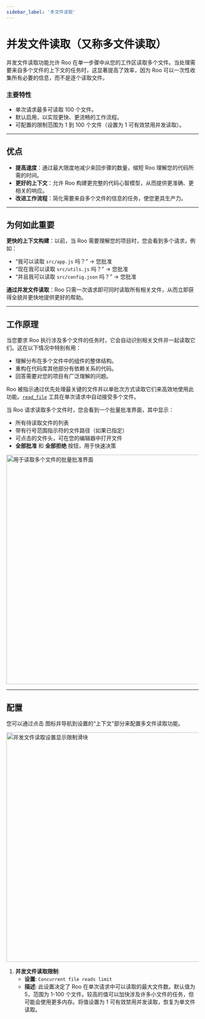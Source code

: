 ```yaml
---
sidebar_label: '多文件读取'
---
```


# 并发文件读取（又称多文件读取）

并发文件读取功能允许 Roo 在单一步骤中从您的工作区读取多个文件。当处理需要来自多个文件的上下文的任务时，这显著提高了效率，因为 Roo 可以一次性收集所有必要的信息，而不是逐个读取文件。


### 主要特性
- 单次请求最多可读取 100 个文件。
- 默认启用，以实现更快、更流畅的工作流程。
- 可配置的限制范围为 1 到 100 个文件（设置为 1 可有效禁用并发读取）。

---

## 优点

-   **提高速度**：通过最大限度地减少来回步骤的数量，缩短 Roo 理解您的代码所需的时间。
-   **更好的上下文**：允许 Roo 构建更完整的代码心智模型，从而提供更准确、更相关的响应。
-   **改进工作流程**：简化需要来自多个文件的信息的任务，使您更具生产力。

---

## 为何如此重要

**更快的上下文构建**：以前，当 Roo 需要理解您的项目时，您会看到多个请求，例如：
- “我可以读取 `src/app.js` 吗？” → 您批准
- “现在我可以读取 `src/utils.js` 吗？” → 您批准
- “并且我可以读取 `src/config.json` 吗？” → 您批准

**通过并发文件读取**：Roo 只需一次请求即可同时读取所有相关文件，从而立即获得全貌并更快地提供更好的帮助。

---

## 工作原理

当您要求 Roo 执行涉及多个文件的任务时，它会自动识别相关文件并一起读取它们。这在以下情况中特别有用：

-   理解分布在多个文件中的组件的整体结构。
-   重构在代码库其他部分有依赖关系的代码。
-   回答需要对您的项目有广泛理解的问题。

Roo 被指示通过优先处理最关键的文件并以单批次方式读取它们来高效地使用此功能。[`read_file`](/advanced-usage/available-tools/read-file) 工具在单次请求中自动接受多个文件。

当 Roo 请求读取多个文件时，您会看到一个批量批准界面，其中显示：

- 所有待读取文件的列表
- 带有行号范围指示符的文件路径（如果已指定）
- 可点击的文件头，可在您的编辑器中打开文件
- **全部批准** 和 **全部拒绝** 按钮，用于快速决策

<img src="/img/concurrent-file-reads/concurrent-file-reads-2.png" alt="用于读取多个文件的批量批准界面" width="600" />

---

## 配置

您可以通过点击 <Codicon name="gear" /> 图标并导航到设置的“上下文”部分来配置多文件读取功能。

<img src="/img/concurrent-file-reads/concurrent-file-reads-1.png" alt="并发文件读取设置显示限制滑块" width="600" />

1.  **并发文件读取限制**:
    *   **设置**: `Concurrent file reads limit`
    *   **描述**: 此设置决定了 Roo 在单次请求中可以读取的最大文件数。默认值为 5，范围为 1-100 个文件。较高的值可以加快涉及许多小文件的任务，但可能会使用更多内存。将值设置为 1 可有效禁用并发读取，恢复为单文件读取。
